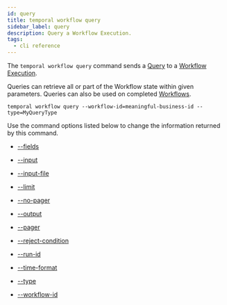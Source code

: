 ```yaml
---
id: query
title: temporal workflow query
sidebar_label: query
description: Query a Workflow Execution.
tags:
  - cli reference
---
```


The `temporal workflow query` command sends a [Query](/concepts/what-is-a-query) to a [Workflow Execution](/concepts/what-is-a-workflow-execution).

Queries can retrieve all or part of the Workflow state within given parameters.
Queries can also be used on completed [Workflows](/concepts/what-is-a-workflow-execution).

`temporal workflow query --workflow-id=meaningful-business-id --type=MyQueryType`

Use the command options listed below to change the information returned by this command.

- [--fields](/cli/cmd-options/fields)

- [--input](/cli/cmd-options/input)

- [--input-file](/cli/cmd-options/input-file)

- [--limit](/cli/cmd-options/limit)

- [--no-pager](/cli/cmd-options/no-pager)

- [--output](/cli/cmd-options/output)

- [--pager](/cli/cmd-options/pager)

- [--reject-condition](/cli/cmd-options/reject-condition)

- [--run-id](/cli/cmd-options/run-id)

- [--time-format](/cli/cmd-options/time-format)

- [--type](/cli/cmd-options/type)

- [--workflow-id](/cli/cmd-options/workflow-id)
